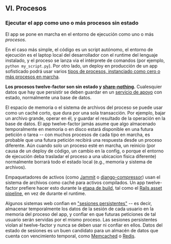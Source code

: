 ## VI. Procesos
### Ejecutar el app como uno o más procesos sin estado

El app se pone en marcha en el entorno de ejecución como uno o más *procesos*.

En el caso más simple, el código es un script autónomo, el entorno de ejecución es el laptop local del desarrollador con el runtime del lenguaje instalado, y el proceso se lanza via el intérprete de comandos (por ejemplo, `python my_script.py`). Por otro lado, un deploy en producción de un app sofisticado podrá usar varios [tipos de procesos, instanciado como cero o más procesos en marcha](./concurrency).

**Los procesos twelve-factor son sin estado y [share-nothing](http://en.wikipedia.org/wiki/Shared_nothing_architecture).** Cualesquier datos que hay que persistir se deben guardar en un [servicio de apoyo](./backing-services) con estado, normalmente una base de datos.

El espacio de memoria o el sistema de archivos del proceso se puede usar como un caché corto, que dura por una sola transacción. Por ejemplo, bajar un archivo grande, operar en él, y guardar el resultado de la operación en la base de datos. El app twelve-factor jamás asume que algo almacenado temporalmente en memoria o en disco estará disponible en una futura petición o tarea -- con muchos procesos de cada tipo en marcha, es probable que una futura petición recibirá una respuesta desde un proceso diferente. Aún cuando solo un proceso esté en marcha, un reinicio (por causa de un deploy de código, un cambio en la config, o porque el entorno de ejecución deba trasladar el proceso a una ubicacion física diferente) normalmente borrará todo el estado local (e.g., memoria y sistema de archivos).

Empaquetadores de activos (como [Jammit](http://documentcloud.github.com/jammit/) o [django-compressor](http://django-compressor.readthedocs.org/)) usan el sistema de archivos como caché para activos compilados. Un app twelve-factor prefiere hacer esto durante la [etapa de build](./build-release-run), tal como el [Rails asset pipeline](http://guides.rubyonrails.org/asset_pipeline.html), en vez de durante el runtime.

Algunos sistemas web confian en ["sesiones persistentes"](http://en.wikipedia.org/wiki/Load_balancing_%28computing%29#Persistence) -- es decir, almacenar temporalmente los datos de la sesión de cada usuario en la memoria del proceso del app, y confiar en que futuras peticiones de tal usuario serán servidas por el mismo proceso. Las sesiones persistentes violan al twelve-factor y nunca se deben usar ni confiar en ellos. Datos del estado de sesiones es un buen candidato para un almacén de datos que cuenta con vencimiento temporal, como [Memcached](http://memcached.org/) o [Redis](http://redis.io/).
